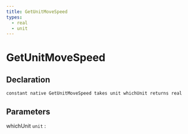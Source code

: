 ```yaml
---
title: GetUnitMoveSpeed
types:
  - real
  - unit
---
```


# GetUnitMoveSpeed

## Declaration

```jass
constant native GetUnitMoveSpeed takes unit whichUnit returns real
```

## Parameters
whichUnit `unit`
: 
